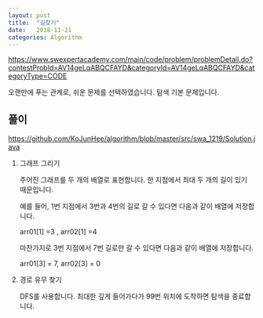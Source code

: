 ```yaml
---
layout: post
title:  "길찾기"
date:   2018-11-21
categories: Algorithm
---
```


<https://www.swexpertacademy.com/main/code/problem/problemDetail.do?contestProbId=AV14geLqABQCFAYD&categoryId=AV14geLqABQCFAYD&categoryType=CODE>

오랜만에 푸는 관계로, 쉬운 문제를 선택하였습니다. 탐색 기본 문제입니다.

## 풀이

https://github.com/KoJunHee/algorithm/blob/master/src/swa_1219/Solution.java

1. 그래프 그리기

   주어진 그래프를 두 개의 배열로 표현합니다. 한 지점에서 최대 두 개의 길이 있기 때문입니다.

   예를 들어, 1번 지점에서  3번과 4번의 길로 갈 수 있다면 다음과 같이 배열에 저장합니다.

   arr01[1] =3 , arr02[1] =4

   마찬가지로 3번 지점에서 7번 길로만 갈 수 있다면 다음과 같이 배열에 저장합니다.

   arr01[3] = 7, arr02[3] = 0

2. 경로 유무 찾기

   DFS를 사용합니다. 최대한 깊게 들어가다가 99번 위치에 도착하면 탐색을 종료합니다.